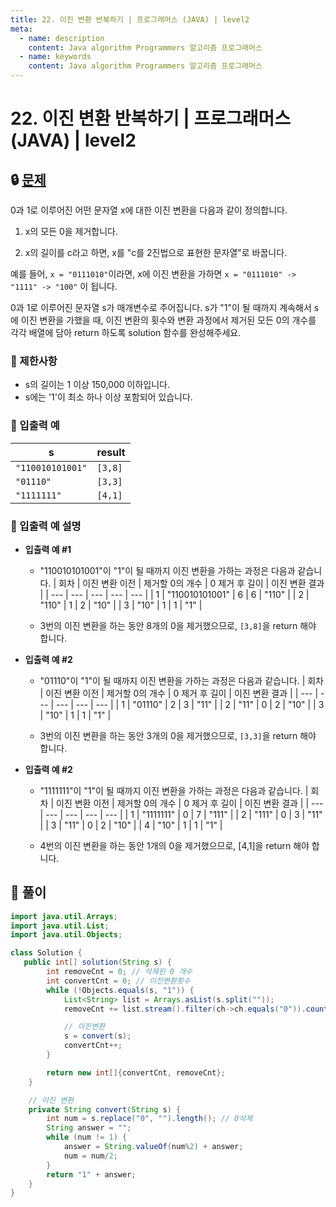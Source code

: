 ```yaml
---
title: 22. 이진 변환 반복하기 | 프로그래머스 (JAVA) | level2
meta:
  - name: description
    content: Java algorithm Programmers 알고리즘 프로그래머스
  - name: keywords
    content: Java algorithm Programmers 알고리즘 프로그래머스
---
```


# 22. 이진 변환 반복하기 | 프로그래머스 (JAVA) | level2

## 🔒 [문제](https://programmers.co.kr/learn/courses/30/lessons/70129)

0과 1로 이루어진 어떤 문자열 x에 대한 이진 변환을 다음과 같이 정의합니다.

1. x의 모든 0을 제거합니다.

2. x의 길이를 c라고 하면, x를 "c를 2진법으로 표현한 문자열"로 바꿉니다.

예를 들어, `x = "0111010"`이라면, x에 이진 변환을 가하면 `x = "0111010" -> "1111" -> "100"` 이 됩니다.

0과 1로 이루어진 문자열 s가 매개변수로 주어집니다. s가 "1"이 될 때까지 계속해서 s에 이진 변환을 가했을 때, 이진 변환의 횟수와 변환 과정에서 제거된 모든 0의 개수를 각각 배열에 담아 return 하도록 solution 함수를 완성해주세요.



### **📢 제한사항**

* s의 길이는 1 이상 150,000 이하입니다.
* s에는 '1'이 최소 하나 이상 포함되어 있습니다.

### **📢 입출력 예**

| s	| result |
| --- | --- |
| `"110010101001"`	| `[3,8]` |
| `"01110"` |	`[3,3]` |
| `"1111111"` | `[4,1]` |

### **📢 입출력 예 설명**

* **입출력 예 #1**
    * "110010101001"이 "1"이 될 때까지 이진 변환을 가하는 과정은 다음과 같습니다.
        | 회차	 | 이진 변환 이전	| 제거할 0의 개수	| 0 제거 후 길이 |	이진 변환 결과 |
        | --- | --- | --- | --- | --- |
        | 1	| "110010101001" |	6 |	6 |	"110" |
        | 2	| "110" |	1 |	2 |	"10" |
        | 3	| "10" |	1 |	1 |	"1" |

    * 3번의 이진 변환을 하는 동안 8개의 0을 제거했으므로, `[3,8]`을 return 해야 합니다.

* **입출력 예 #2**
    * "01110"이 "1"이 될 때까지 이진 변환을 가하는 과정은 다음과 같습니다.
        | 회차	 | 이진 변환 이전	| 제거할 0의 개수	| 0 제거 후 길이 |	이진 변환 결과 |
        | --- | --- | --- | --- | --- |
        | 1 |	"01110"	| 2	| 3	| "11" |
        | 2 |	"11"	| 0	| 2	| "10" |
        | 3 |	"10"	| 1	| 1	| "1" |

    * 3번의 이진 변환을 하는 동안 3개의 0을 제거했으므로, `[3,3]`을 return 해야 합니다.

* **입출력 예 #2**
    * "1111111"이 "1"이 될 때까지 이진 변환을 가하는 과정은 다음과 같습니다.
        | 회차	 | 이진 변환 이전	| 제거할 0의 개수	| 0 제거 후 길이 |	이진 변환 결과 |
        | --- | --- | --- | --- | --- |
        | 1 | "1111111" |	0 |	7 |	"111" |
        | 2 | "111" |	0 |	3 |	"11" |
        | 3 | "11" |	0 |	2 |	"10" |
        | 4 | "10" |	1 |	1 |	"1" |
        
    * 4번의 이진 변환을 하는 동안 1개의 0을 제거했으므로, [4,1]을 return 해야 합니다.

## 🔑 풀이

```java
import java.util.Arrays;
import java.util.List;
import java.util.Objects;

class Solution {
   public int[] solution(String s) {
        int removeCnt = 0; // 삭제된 0 개수
        int convertCnt = 0; // 이진변환횟수
        while (!Objects.equals(s, "1")) {
            List<String> list = Arrays.asList(s.split(""));
            removeCnt += list.stream().filter(ch->ch.equals("0")).count(); // 0 개수 추가

            // 이진변환
            s = convert(s); 
            convertCnt++;
        }

        return new int[]{convertCnt, removeCnt};
    }

    // 이진 변환
    private String convert(String s) {
        int num = s.replace("0", "").length(); // 0삭제
        String answer = "";
        while (num != 1) {
            answer = String.valueOf(num%2) + answer;
            num = num/2;
        }
        return "1" + answer;
    }
}
```